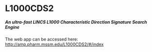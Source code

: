 # L1000CDS2
##### An ultra-fast LINCS L1000 Characteristic Direction Signature Search Engine

The web app can be accessed here: http://amp.pharm.mssm.edu/L1000CDS2/#/index
